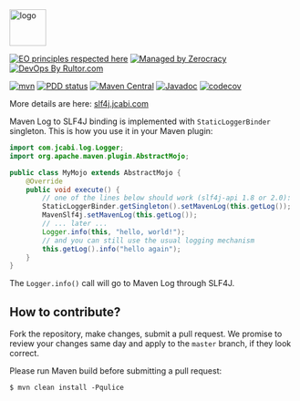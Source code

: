 <img alt="logo" src="http://img.jcabi.com/logo-square.svg" width="64px" height="64px" />

[![EO principles respected here](https://www.elegantobjects.org/badge.svg)](https://www.elegantobjects.org)
[![Managed by Zerocracy](https://www.0crat.com/badge/C3RUBL5H9.svg)](https://www.0crat.com/p/C3RUBL5H9)
[![DevOps By Rultor.com](http://www.rultor.com/b/jcabi/jcabi-maven-slf4j)](http://www.rultor.com/p/jcabi/jcabi-maven-slf4j)

[![mvn](https://github.com/jcabi/jcabi-maven-slf4j/actions/workflows/mvn.yml/badge.svg)](https://github.com/jcabi/jcabi-maven-slf4j/actions/workflows/mvn.yml)
[![PDD status](http://www.0pdd.com/svg?name=jcabi/jcabi-maven-slf4j)](http://www.0pdd.com/p?name=jcabi/jcabi-maven-slf4j)
[![Maven Central](https://maven-badges.herokuapp.com/maven-central/com.jcabi/jcabi-maven-slf4j/badge.svg)](https://maven-badges.herokuapp.com/maven-central/com.jcabi/jcabi-maven-slf4j)
[![Javadoc](https://javadoc.io/badge/com.jcabi/jcabi-maven-slf4j.svg)](http://www.javadoc.io/doc/com.jcabi/jcabi-maven-slf4j)
[![codecov](https://codecov.io/gh/jcabi/jcabi-maven-slf4j/branch/master/graph/badge.svg)](https://codecov.io/gh/jcabi/jcabi-maven-slf4j)

More details are here: [slf4j.jcabi.com](https://slf4j.jcabi.com/index.html)

Maven Log to SLF4J binding is implemented with
`StaticLoggerBinder` singleton. This is how you use it in your Maven plugin:

```java
import com.jcabi.log.Logger;
import org.apache.maven.plugin.AbstractMojo;

public class MyMojo extends AbstractMojo {
    @Override
    public void execute() {
        // one of the lines below should work (slf4j-api 1.8 or 2.0):
        StaticLoggerBinder.getSingleton().setMavenLog(this.getLog());
        MavenSlf4j.setMavenLog(this.getLog());
        // ... later ...
        Logger.info(this, "hello, world!");
        // and you can still use the usual logging mechanism
        this.getLog().info("hello again");
    }
}
```

The `Logger.info()` call will go to Maven Log through SLF4J.

## How to contribute?

Fork the repository, make changes, submit a pull request.
We promise to review your changes same day and apply to
the `master` branch, if they look correct.

Please run Maven build before submitting a pull request:

```
$ mvn clean install -Pqulice
```
